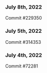 ### July 8th, 2022

Commit #229350

### July 5th, 2022

Commit #314353


### July 4th, 2022

Commit #72281
